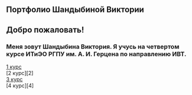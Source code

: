 ## Портфолио Шандыбиной Виктории

## Добро пожаловать!

### Меня зовут Шандыбина Виктория. Я учусь на четвертом курсе ИТиЭО РГПУ им. А. И. Герцена по направлению ИВТ.

[1 курс][1]<br>
[2 курс][2]<br>
[3 курс][3]<br>
[4 курс][4]<br>

[1]:
[2]:
[3]:
[4]:
